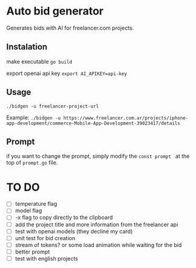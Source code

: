 # Auto bid generator
Generates bids with AI for freelancer.com projects.

## Instalation
make executable
`go build`

export openai api key
`export AI_APIKEY=api-key`

## Usage
`./bidgen -u freelancer-project-url`

Example:
`./bidgen -u https://www.freelancer.com.ar/projects/iphone-app-development/commerce-Mobile-App-Development-39023417/details`

## Prompt
if you want to change the prompt, simply modify the `const prompt ` at the top of `prompt.go` file.

# TO DO
- [ ] temperature flag
- [ ] model flag 
- [ ] -x flag to copy directly to the clipboard
- [ ] add the project title and more information from the freelancer api
- [ ] test with openai models (they decline my card)
- [ ] unit test for bid creation
- [ ] stream of tokens? or some load animation while waiting for the bid
- [ ] better prompt
- [ ] test with english projects
